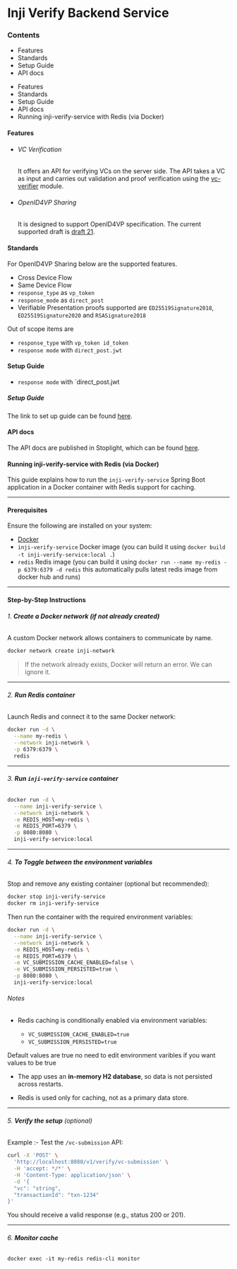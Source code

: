 # Inji Verify Backend Service

### Contents
* Features
* Standards
* Setup Guide
* API docs

- Features
- Standards
- Setup Guide
- API docs
- Running inji-verify-service with Redis (via Docker)

#### Features

- ###### VC Verification

  It offers an API for verifying VCs on the server side. The API takes a VC as input and carries out validation and proof verification using the [vc-verifier](https://github.com/mosip/vc-verifier/tree/master/vc-verifier/kotlin) module.

- ###### OpenID4VP Sharing
  It is designed to support OpenID4VP specification. The current supported draft is [draft 21](https://openid.net/specs/openid-4-verifiable-presentations-1_0-21.html).

#### Standards

For OpenID4VP Sharing below are the supported features.

- Cross Device Flow
- Same Device Flow
- `response_type` as `vp_token`
- `response_mode` as `direct_post`
- Verifiable Presentation proofs supported are `ED25519Signature2018`, `ED25519Signature2020` and `RSASignature2018`

Out of scope items are
- `response_type` with `vp_token id_token`
- `response mode` with `direct_post.jwt`

#### Setup Guide
- `response mode` with `direct_post.jwt
##### Setup Guide

The link to set up guide can be found [here](../Readme.md).

#### API docs

The API docs are published in Stoplight, which can be found [here](https://mosip.stoplight.io/docs/inji-verify/branches/main).

#### Running inji-verify-service with Redis (via Docker)

This guide explains how to run the `inji-verify-service` Spring Boot application in a Docker container with Redis support for caching.

---

#### Prerequisites

Ensure the following are installed on your system:

- [Docker](https://docs.docker.com/get-docker/)
- `inji-verify-service` Docker image (you can build it using `docker build -t inji-verify-service:local .`)
- `redis` Redis image (you can build it using `docker run --name my-redis -p 6379:6379 -d redis` this automatically pulls latest redis image from docker hub and runs)

---

#### Step-by-Step Instructions

###### 1. **Create a Docker network (if not already created)**

A custom Docker network allows containers to communicate by name.

```bash
docker network create inji-network
```

> If the network already exists, Docker will return an error. We can ignore it.

---

###### 2. **Run Redis container**

Launch Redis and connect it to the same Docker network:

```bash
docker run -d \
  --name my-redis \
  --network inji-network \
  -p 6379:6379 \
  redis
```

---

###### 3. **Run `inji-verify-service` container**

```bash
docker run -d \
  --name inji-verify-service \
  --network inji-network \
  -e REDIS_HOST=my-redis \
  -e REDIS_PORT=6379 \
  -p 8080:8080 \
  inji-verify-service:local
```

---

###### 4. **To Toggle between the environment variables**

Stop and remove any existing container (optional but recommended):

```bash
docker stop inji-verify-service
docker rm inji-verify-service
```

Then run the container with the required environment variables:

```bash
docker run -d \
  --name inji-verify-service \
  --network inji-network \
  -e REDIS_HOST=my-redis \
  -e REDIS_PORT=6379 \
  -e VC_SUBMISSION_CACHE_ENABLED=false \
  -e VC_SUBMISSION_PERSISTED=true \
  -p 8080:8080 \
  inji-verify-service:local
```

###### Notes

- Redis caching is conditionally enabled via environment variables:

  - `VC_SUBMISSION_CACHE_ENABLED=true`
  - `VC_SUBMISSION_PERSISTED=true`

Default values are true no need to edit environment varibles if you want values to be true

- The app uses an **in-memory H2 database**, so data is not persisted across restarts.

- Redis is used only for caching, not as a primary data store.

---

###### 5. **Verify the setup** (optional)

Example :- Test the `/vc-submission` API:

```bash
curl -X 'POST' \
  'http://localhost:8080/v1/verify/vc-submission' \
  -H 'accept: */*' \
  -H 'Content-Type: application/json' \
  -d '{
  "vc": "string",
  "transactionId": "txn-1234"
}'
```

You should receive a valid response (e.g., status 200 or 201).

---

###### 6. **Monitor cache**

`docker exec -it my-redis redis-cli monitor`
